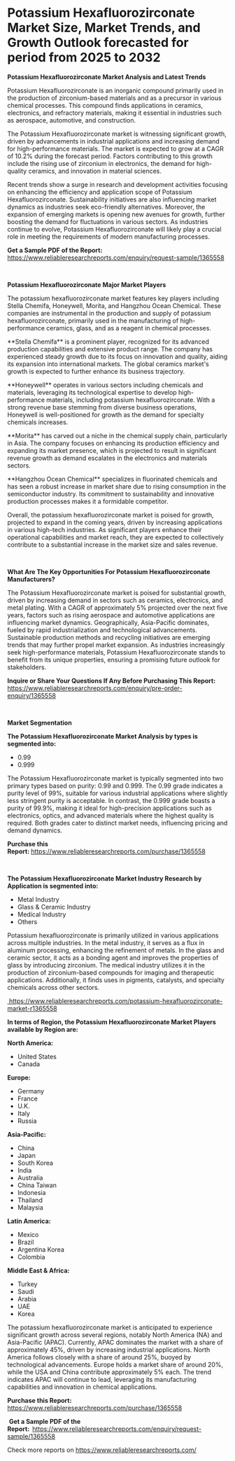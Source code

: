 <p><h1>Potassium Hexafluorozirconate Market Size, Market Trends, and Growth Outlook forecasted for period from 2025 to 2032</h1></p><p><strong>Potassium Hexafluorozirconate Market Analysis and Latest Trends</strong></p>
<p><p>Potassium Hexafluorozirconate is an inorganic compound primarily used in the production of zirconium-based materials and as a precursor in various chemical processes. This compound finds applications in ceramics, electronics, and refractory materials, making it essential in industries such as aerospace, automotive, and construction.</p><p>The Potassium Hexafluorozirconate market is witnessing significant growth, driven by advancements in industrial applications and increasing demand for high-performance materials. The market is expected to grow at a CAGR of 10.2% during the forecast period. Factors contributing to this growth include the rising use of zirconium in electronics, the demand for high-quality ceramics, and innovation in material sciences.</p><p>Recent trends show a surge in research and development activities focusing on enhancing the efficiency and application scope of Potassium Hexafluorozirconate. Sustainability initiatives are also influencing market dynamics as industries seek eco-friendly alternatives. Moreover, the expansion of emerging markets is opening new avenues for growth, further boosting the demand for fluctuations in various sectors. As industries continue to evolve, Potassium Hexafluorozirconate will likely play a crucial role in meeting the requirements of modern manufacturing processes.</p></p>
<p><strong>Get a Sample PDF of the Report:&nbsp;</strong> <a href="https://www.reliableresearchreports.com/enquiry/request-sample/1365558?utm_campaign=2957&utm_medium=2&utm_source=Github&utm_content=ia&utm_term=22032025&utm_id=potassium-hexafluorozirconate">https://www.reliableresearchreports.com/enquiry/request-sample/1365558</a></p>
<p>&nbsp;</p>
<p><strong>Potassium Hexafluorozirconate Major Market Players</strong></p>
<p><p>The potassium hexafluorozirconate market features key players including Stella Chemifa, Honeywell, Morita, and Hangzhou Ocean Chemical. These companies are instrumental in the production and supply of potassium hexafluorozirconate, primarily used in the manufacturing of high-performance ceramics, glass, and as a reagent in chemical processes.</p><p>**Stella Chemifa** is a prominent player, recognized for its advanced production capabilities and extensive product range. The company has experienced steady growth due to its focus on innovation and quality, aiding its expansion into international markets. The global ceramics market's growth is expected to further enhance its business trajectory.</p><p>**Honeywell** operates in various sectors including chemicals and materials, leveraging its technological expertise to develop high-performance materials, including potassium hexafluorozirconate. With a strong revenue base stemming from diverse business operations, Honeywell is well-positioned for growth as the demand for specialty chemicals increases.</p><p>**Morita** has carved out a niche in the chemical supply chain, particularly in Asia. The company focuses on enhancing its production efficiency and expanding its market presence, which is projected to result in significant revenue growth as demand escalates in the electronics and materials sectors.</p><p>**Hangzhou Ocean Chemical** specializes in fluorinated chemicals and has seen a robust increase in market share due to rising consumption in the semiconductor industry. Its commitment to sustainability and innovative production processes makes it a formidable competitor.</p><p>Overall, the potassium hexafluorozirconate market is poised for growth, projected to expand in the coming years, driven by increasing applications in various high-tech industries. As significant players enhance their operational capabilities and market reach, they are expected to collectively contribute to a substantial increase in the market size and sales revenue.</p></p>
<p>&nbsp;</p>
<p><strong>What Are The Key Opportunities For Potassium Hexafluorozirconate Manufacturers?</strong></p>
<p><p>The Potassium Hexafluorozirconate market is poised for substantial growth, driven by increasing demand in sectors such as ceramics, electronics, and metal plating. With a CAGR of approximately 5% projected over the next five years, factors such as rising aerospace and automotive applications are influencing market dynamics. Geographically, Asia-Pacific dominates, fueled by rapid industrialization and technological advancements. Sustainable production methods and recycling initiatives are emerging trends that may further propel market expansion. As industries increasingly seek high-performance materials, Potassium Hexafluorozirconate stands to benefit from its unique properties, ensuring a promising future outlook for stakeholders.</p></p>
<p><strong>Inquire or Share Your Questions If Any Before Purchasing This Report:</strong> <a href="https://www.reliableresearchreports.com/enquiry/pre-order-enquiry/1365558?utm_campaign=2957&utm_medium=2&utm_source=Github&utm_content=ia&utm_term=22032025&utm_id=potassium-hexafluorozirconate">https://www.reliableresearchreports.com/enquiry/pre-order-enquiry/1365558</a></p>
<p>&nbsp;</p>
<p><strong>Market Segmentation</strong></p>
<p><strong>The Potassium Hexafluorozirconate Market Analysis by types is segmented into:</strong></p>
<p><ul><li>0.99</li><li>0.999</li></ul></p>
<p><p>The Potassium Hexafluorozirconate market is typically segmented into two primary types based on purity: 0.99 and 0.999. The 0.99 grade indicates a purity level of 99%, suitable for various industrial applications where slightly less stringent purity is acceptable. In contrast, the 0.999 grade boasts a purity of 99.9%, making it ideal for high-precision applications such as electronics, optics, and advanced materials where the highest quality is required. Both grades cater to distinct market needs, influencing pricing and demand dynamics.</p></p>
<p><strong>Purchase this Report:&nbsp;</strong><a href="https://www.reliableresearchreports.com/purchase/1365558?utm_campaign=2957&utm_medium=2&utm_source=Github&utm_content=ia&utm_term=22032025&utm_id=potassium-hexafluorozirconate">https://www.reliableresearchreports.com/purchase/1365558</a></p>
<p>&nbsp;</p>
<p><strong>The Potassium Hexafluorozirconate Market Industry Research by Application is segmented into:</strong></p>
<p><ul><li>Metal Industry</li><li>Glass & Ceramic Industry</li><li>Medical Industry</li><li>Others</li></ul></p>
<p><p>Potassium hexafluorozirconate is primarily utilized in various applications across multiple industries. In the metal industry, it serves as a flux in aluminum processing, enhancing the refinement of metals. In the glass and ceramic sector, it acts as a bonding agent and improves the properties of glass by introducing zirconium. The medical industry utilizes it in the production of zirconium-based compounds for imaging and therapeutic applications. Additionally, it finds uses in pigments, catalysts, and specialty chemicals across other sectors.</p></p>
<p><a href="https://www.reliableresearchreports.com/potassium-hexafluorozirconate-market-r1365558?utm_campaign=2957&utm_medium=2&utm_source=Github&utm_content=ia&utm_term=22032025&utm_id=potassium-hexafluorozirconate">&nbsp;https://www.reliableresearchreports.com/potassium-hexafluorozirconate-market-r1365558</a></p>
<p><strong>In terms of Region, the Potassium Hexafluorozirconate Market Players available by Region are:</strong></p>
<p>
    <p> <strong> North America: </strong>
        <ul>
            <li>United States</li>
            <li>Canada</li>
        </ul>
        </p> 
    <p> <strong> Europe: </strong>
        <ul>
            <li>Germany</li>
            <li>France</li>
            <li>U.K.</li>
            <li>Italy</li>
            <li>Russia</li>
        </ul>
        </p> 
    <p> <strong> Asia-Pacific: </strong>
        <ul>
            <li>China</li>
            <li>Japan</li>
            <li>South Korea</li>
            <li>India</li>
            <li>Australia</li>
            <li>China Taiwan</li>
            <li>Indonesia</li>
            <li>Thailand</li>
            <li>Malaysia</li>
        </ul>
        </p> 
    <p> <strong> Latin America: </strong>
        <ul>
            <li>Mexico</li>
            <li>Brazil</li>
            <li>Argentina Korea</li>
            <li>Colombia</li>
        </ul>
        </p> 
    <p> <strong> Middle East & Africa: </strong>
        <ul>
            <li>Turkey</li>
            <li>Saudi</li>
            <li>Arabia</li>
            <li>UAE</li>
            <li>Korea</li>
        </ul>
    </p>
    </p>
<p><p>The potassium hexafluorozirconate market is anticipated to experience significant growth across several regions, notably North America (NA) and Asia-Pacific (APAC). Currently, APAC dominates the market with a share of approximately 45%, driven by increasing industrial applications. North America follows closely with a share of around 25%, buoyed by technological advancements. Europe holds a market share of around 20%, while the USA and China contribute approximately 5% each. The trend indicates APAC will continue to lead, leveraging its manufacturing capabilities and innovation in chemical applications.</p></p>
<p><strong>Purchase this Report: </strong><a href="https://www.reliableresearchreports.com/purchase/1365558?utm_campaign=2957&utm_medium=2&utm_source=Github&utm_content=ia&utm_term=22032025&utm_id=potassium-hexafluorozirconate">https://www.reliableresearchreports.com/purchase/1365558</a></p>
<p>&nbsp;<strong>Get a Sample PDF of the Report:&nbsp;&nbsp;</strong><a href="https://www.reliableresearchreports.com/enquiry/request-sample/1365558?utm_campaign=2957&utm_medium=2&utm_source=Github&utm_content=ia&utm_term=22032025&utm_id=potassium-hexafluorozirconate">https://www.reliableresearchreports.com/enquiry/request-sample/1365558</a></p>
<p><strong></strong></p>
<p>Check more reports on <a href="https://www.reliableresearchreports.com/?utm_campaign=2957&utm_medium=2&utm_source=Github&utm_content=ia&utm_term=22032025&utm_id=potassium-hexafluorozirconate">https://www.reliableresearchreports.com/</a></p>